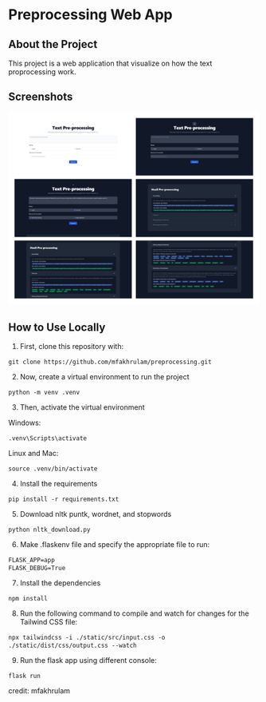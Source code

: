 # Preprocessing Web App

## About the Project

This project is a web application that visualize on how the text proprocessing work.

## Screenshots

![image](https://raw.githubusercontent.com/mfakhrulam/preprocessing-web-app/main/assets/ss.png)

## How to Use Locally


1. First, clone this repository with:

```
git clone https://github.com/mfakhrulam/preprocessing.git

```

2. Now, create a virtual environment to run the project

```
python -m venv .venv

```

3. Then, activate the virtual environment

Windows:  
```
.venv\Scripts\activate
```
Linux and Mac:
```
source .venv/bin/activate

```

4. Install the requirements
```
pip install -r requirements.txt

```

5. Download nltk puntk, wordnet, and stopwords
```
python nltk_download.py

```

6. Make .flaskenv file and specify the appropriate file to run:
```
FLASK_APP=app
FLASK_DEBUG=True
```

7. Install the dependencies
```
npm install

```

8. Run the following command to compile and watch for changes for the Tailwind CSS file:
```
npx tailwindcss -i ./static/src/input.css -o ./static/dist/css/output.css --watch

```

9. Run the flask app using different console:
```
flask run

```


credit: mfakhrulam


